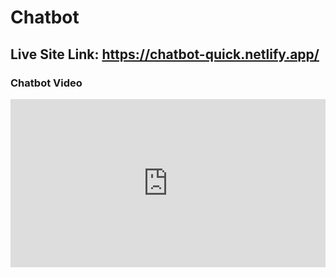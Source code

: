 # Chatbot

## Live Site Link: https://chatbot-quick.netlify.app/

### Chatbot Video
<div style="padding:53.44% 0 0 0;position:relative;"><iframe src="https://player.vimeo.com/video/649525603?h=04674c4ac4&amp;badge=0&amp;autopause=0&amp;player_id=0&amp;app_id=58479" frameborder="0" allow="autoplay; fullscreen; picture-in-picture" allowfullscreen style="position:absolute;top:0;left:0;width:100%;height:100%;" title="Chatbot.mp4"></iframe></div><script src="https://player.vimeo.com/api/player.js"></script>